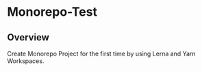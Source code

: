 # Monorepo-Test

## Overview

Create Monorepo Project for the first time by using Lerna and Yarn Workspaces.

